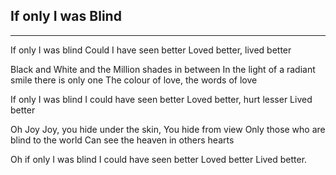 ## If only I was Blind
-------
If only I was blind
Could I have seen better
Loved better, lived better

Black and White and the Million shades in between
In the light of a radiant smile there is only one 
The colour of love, the words of love

If only I was blind
I could have seen better
Loved better, hurt lesser
Lived better

Oh Joy Joy, you hide under the skin,
You hide from view
Only those who are blind to the world
Can see the heaven in others hearts

Oh if only I was blind
I could have seen better
Loved better
Lived better.